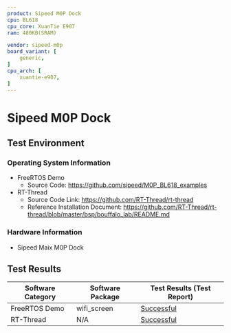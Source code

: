 ```yaml
---
product: Sipeed M0P Dock
cpu: BL618
cpu_core: XuanTie E907
ram: 480KB(SRAM)

vendor: sipeed-m0p
board_variant: [
    generic,
]
cpu_arch: [
    xuantie-e907,
]
---
```


# Sipeed M0P Dock

## Test Environment

### Operating System Information

- FreeRTOS Demo
  - Source Code: https://github.com/sipeed/M0P_BL618_examples
- RT-Thread
    - Source Code Link: https://github.com/RT-Thread/rt-thread
    - Reference Installation Document: https://github.com/RT-Thread/rt-thread/blob/master/bsp/bouffalo_lab/README.md

### Hardware Information

- Sipeed Maix M0P Dock

## Test Results

| Software Category | Software Package | Test Results (Test Report) |
| ----------------- | ---------------- | -------------------------- |
| FreeRTOS Demo     | wifi_screen      | [Successful][FreeRTOS]     |
| RT-Thread         | N/A              | [Successful][RT-Thread]    |

[FreeRTOS]: ./FreeRTOS/README.md
[RT-Thread]: ./RT-Thread/README.md